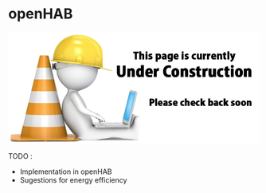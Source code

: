 # openHAB

![UNDER CONSTRUCTION](./images/underconstruction.jpg)

TODO :

* Implementation in openHAB
* Sugestions for energy efficiency
